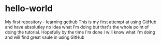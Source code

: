 # hello-world
My first repository - learning gethub
This is my first attempt at using GitHub and have absolutley no idea what I'm doing but that's the whole point of doing the tutorial.
Hopefully by the time I'm done I will know what I'm doing and will find great vaule in using GitHub
